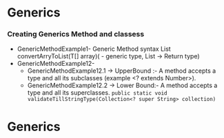 # Generics

### Creating Generics Method and classess
- GenericMethodExample1- Generic Method syntax <T> List<T> convertArryToList(T[] array)(<T> - generic type, List<T> -> Return type)
- GenericMethodExample12- 
  - GenericMethodExample12.1 -> UpperBound :- A method accepts a type and all its subclasses (example <? extends Number>).
  - GenericMethodExample12.2 -> Lower Bound:- A method accepts a type and all its superclasses. ```public static void validateTillStringType(Collection<? super String> collection) ```


# Generics


